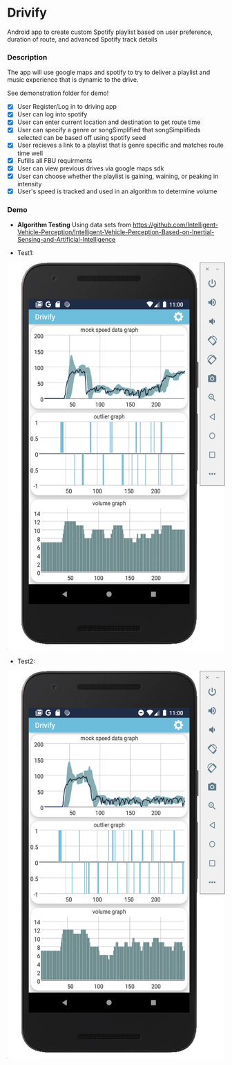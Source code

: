 # Drivify
Android app to create custom Spotify playlist based on user preference, duration of route, and advanced Spotify track details

### Description
The app will use google maps and spotify to try to deliver a playlist and music experience that is dynamic to the drive.

See demonstration folder for demo! 


* [x] User Register/Log in to driving app
* [x] User can log into spotify
* [x] User can enter current location and destination to get route time
* [x] User can specify a genre or songSimplified that songSimplifieds selected can be based off using spotify seed
* [x] User recieves a link to a playlist that is genre specific and matches route time well
* [x] Fufills all FBU requirments
* [x] User can view previous drives via google maps sdk
* [x] User can choose whether the playlist is gaining, waining, or peaking in intensity
* [x] User's speed is tracked and used in an algorithm to determine volume

### Demo
- **Algorithm Testing**
Using data sets from https://github.com/Intelligent-Vehicle-Perception/Intelligent-Vehicle-Perception-Based-on-Inertial-Sensing-and-Artificial-Intelligence




- Test1:
<img src='https://github.com/TravisGibbs/Drivify/blob/master/demonstration/Test1.png?raw=true' title='Test1' width='536' height='895' alt='test1' />




- Test2:
<img src='https://github.com/TravisGibbs/Drivify/blob/master/demonstration/Test2.png?raw=true' title='Test2' width='536' height='895' alt='test1' />

